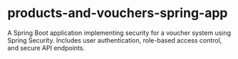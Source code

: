 # products-and-vouchers-spring-app
A Spring Boot application implementing security for a voucher system using Spring Security. Includes user authentication, role-based access control, and secure API endpoints.
